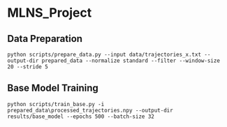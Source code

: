 # MLNS_Project

## Data Preparation
``python scripts/prepare_data.py --input data/trajectories_x.txt --output-dir prepared_data --normalize standard --filter --window-size 20 --stride 5``
## Base Model Training
``python scripts/train_base.py -i prepared_data\processed_trajectories.npy --output-dir results/base_model --epochs 500 --batch-size 32``
